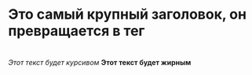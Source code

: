 # Это самый крупный заголовок, он превращается в тег <h1>
_Этот текст будет курсивом_
**Этот текст будет жирным**
